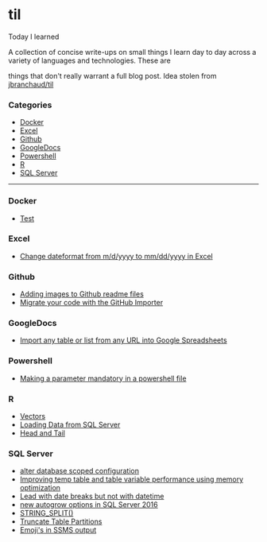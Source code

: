 # til
Today I learned<br>

A collection of concise write-ups on small things I learn day to day across a variety of languages and technologies. These are 

things that don't really warrant a full blog post.   Idea stolen from <a href="https://github.com/jbranchaud/til">jbranchaud/til</a>


### Categories

* [Docker](#Docker)
* [Excel](#Excel)
* [Github](#Github)
* [GoogleDocs](#GoogleDocs)
* [Powershell](#Powershel)
* [R](#R)
* [SQL Server](#SQL%20Server)

---
### Docker
- [Test](Docker/Test.txt)


### Excel
- [Change dateformat from m/d/yyyy to mm/dd/yyyy in Excel](Office/Excel/ChangeDateformatInExcel.md)

### Github
- [Adding images to Github readme files](Github/Adding%20images%20to%20Github%20readme%20files.md)
- [Migrate your code with the GitHub Importer](Github/Migrate%20your%20code%20with%20the%20GitHub%20Importer.md)
 
### GoogleDocs
- [Import any table or list from any URL into Google Spreadsheets](GoogleDocs/import%20any%20table%20or%20list%20from%20any%20URL%20into%20Google%20Spreadsheets.md)

### Powershell
- [Making a parameter mandatory in a powershell file](Powershell/Mandatory%20parameter.md)


### R
- [Vectors](R/Vectors.md)
- [Loading Data from SQL Server](R/Loading%20Data%20from%20SQL%20Server.md)
- [Head and Tail](R/Head%20and%20Tail.md)


### SQL Server
- [alter database scoped configuration](SQL-Server/alter%20database%20scoped%20configuration.md)
- [Improving temp table and table variable performance using memory optimization](SQL-Server/Improving%20temp%20table%20and%20table%20variable%20performance%20using%20memory%20optimization.md)
- [Lead with date breaks but not with datetime](SQL-Server/Lead%20with%20date%20breaks%20but%20not%20with%20datetime.md)
- [new autogrow options in SQL Server 2016](SQL-Server/new%20autogrow%20options%20in%20SQL%20Server%202016.md)
- [STRING_SPLIT()](SQL-Server/STRING_SPLIT.md)
- [Truncate Table Partitions](SQL-Server/Truncate%20Table%20Partitions.md)
- [Emoji's in SSMS output](SQL-Server/Emoji-in-output.md)
